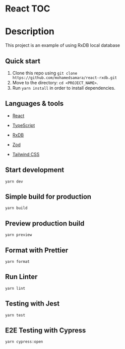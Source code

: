 # React TOC

# Description

This project is an example of using RxDB local database

## Quick start

1.  Clone this repo using `git clone https://github.com/mohamedsamara/react-rxdb.git`
2.  Move to the directory: `cd <PROJECT_NAME>`.<br />
3.  Run `yarn install` in order to install dependencies.<br />

## Languages & tools

- [React](https://reactjs.org/)

- [TypeScript](https://www.typescriptlang.org/)

- [RxDB](https://rxdb.info/)

- [Zod](https://zod.dev/)

- [Tailwind CSS](https://tailwindcss.com/)

## Start development

```
yarn dev
```

## Simple build for production

```
yarn build
```

## Preview production build

```
yarn preview
```

## Format with Prettier

```
yarn format
```

## Run Linter

```
yarn lint
```

## Testing with Jest

```
yarn test
```

## E2E Testing with Cypress

```
yarn cypress:open
```
